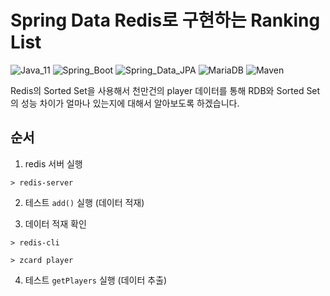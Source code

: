 # Spring Data Redis로 구현하는 Ranking List

![Java_11](https://img.shields.io/badge/java-v11-red?logo=java&style=flat-square&logoColor=white)
![Spring_Boot](https://img.shields.io/badge/Spring_Boot-v2.5.1-6DB33F.svg?logo=spring&style=flat-square&logoColor=white)
![Spring_Data_JPA](https://img.shields.io/badge/Spring_Data_JPA-6DB33F.svg?style=flat-square&logo=spring&logoColor=white)
![MariaDB](https://img.shields.io/badge/MariaDB-003545.svg?style=flat-square&logo=MariaDB&logoColor=white)
![Maven](https://img.shields.io/badge/Maven-C71A36.svg?style=flat-square&logo=apache-maven&logoColor=white)

Redis의 Sorted Set을 사용해서 천만건의 player 데이터를 통해 RDB와 Sorted Set의 성능 차이가 얼마나 있는지에 대해서 알아보도록 하겠습니다.

## 순서

1. redis 서버 실행
```shell
> redis-server
```

2. 테스트 ```add()``` 실행 (데이터 적재)


3. 데이터 적재 확인
```shell
> redis-cli

> zcard player
```


4. 테스트 ```getPlayers``` 실행 (데이터 추출)

